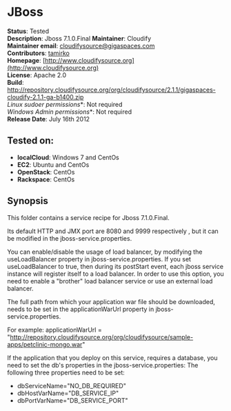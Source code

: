 # JBoss 

**Status**: Tested  
**Description**: Jboss 7.1.0.Final
**Maintainer**:       Cloudify  
**Maintainer email**: cloudifysource@gigaspaces.com  
**Contributors**:    [tamirko](https://github.com/tamirko)  
**Homepage**:   [http://www.cloudifysource.org](http://www.cloudifysource.org)  
**License**:      Apache 2.0   
**Build**: http://repository.cloudifysource.org/org/cloudifysource/2.1.1/gigaspaces-cloudify-2.1.1-ga-b1400.zip  
**Linux* sudoer permissions**:	Not required  
**Windows* Admin permissions**:  Not required    
**Release Date**: July 16th 2012  


Tested on:
--------

* <strong>localCloud</strong>: Windows 7 and CentOs 
* <strong>EC2</strong>: Ubuntu and CentOs 
* <strong>OpenStack</strong>: CentOs 
* <strong>Rackspace</strong>: CentOs 



Synopsis
--------

This folder contains a service recipe for Jboss 7.1.0.Final.

Its default HTTP and JMX port are 8080 and 9999 respectively , but it can be modified in the jboss-service.properties.


You can enable/disable the usage of load balancer, by modifying the useLoadBalancer property in jboss-service.properties.
If you set useLoadBalancer to true, then during its postStart event, each jboss service instance will register itself to a load balancer.
In order to use this option, you need to enable a "brother" load balancer service or use an external load balancer.

The full path from which your application war file should be downloaded, needs to be set in the applicationWarUrl property in jboss-service.properties.

For example:
applicationWarUrl = "http://repository.cloudifysource.org/org/cloudifysource/sample-apps/petclinic-mongo.war"

If the application that you deploy on this service, requires a database, you need to set the db's properties in the jboss-service.properties: 
The following three properties need to be set: 
* dbServiceName="NO_DB_REQUIRED"
* dbHostVarName="DB_SERVICE_IP"
* dbPortVarName="DB_SERVICE_PORT"
